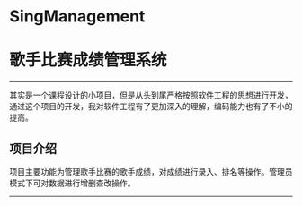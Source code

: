 # SingManagement
# 歌手比赛成绩管理系统
---
  其实是一个课程设计的小项目，但是从头到尾严格按照软件工程的思想进行开发，通过这个项目的开发，我对软件工程有了更加深入的理解，编码能力也有了不小的提高。
  
## 项目介绍
  项目主要功能为管理歌手比赛的歌手成绩，对成绩进行录入、排名等操作。管理员模式下可对数据进行增删查改操作。
  
  ---
  
